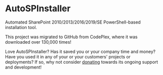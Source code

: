 # AutoSPInstaller
Automated SharePoint 2010/2013/2016/2019/SE PowerShell-based installation tool.

This project was migrated to GitHub from CodePlex, where it was downloaded over 130,000 times!

Love AutoSPInstaller? Has it saved you or your company time and money? Have you used it in any of your or your customers' projects or deployments? If so, why not consider [donating](https://www.paypal.com/cgi-bin/webscr?cmd=_donations&business=QQPQPFRUTVWJJ&lc=CA&item_name=Brian%20Lalancette%27s%20Github%20Projects:&item_number=AutoSPInstaller&currency_code=USD&bn=PP%2dDonationsBF%3abtn_donate_LG%2egif%3aNonHosted") towards its ongoing support and development!

